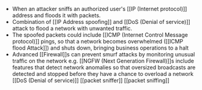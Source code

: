 - When an attacker sniffs an authorized user's [[IP (Internet protocol)]] address and floods it with packets.
- Combination of [[IP Address spoofing]] and [[DoS (Denial of service)]] attack to flood a network with unwanted traffic.
- The spoofed packets could include [[ICMP (Internet Control Message protocol)]] pings, so that a network becomes overwhelmed ([[ICMP flood Attack]]) and shuts down, bringing business operations to a halt
- Advanced [[Firewall]]s can prevent smurf attacks by monitoring unusual traffic on the network e.g. [[NGFW (Next Generation Firewall)]]s include features that detect network anomalies so that oversized broadcasts are detected and stopped before they have a chance to overload a network
[[DoS (Denial of service)]]
[[packet sniffer]]
[[packet sniffing]]